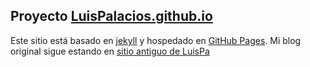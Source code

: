 ## Proyecto [LuisPalacios.github.io](https://luispalacios.github.io)

Este sitio está basado en [jekyll](http://jekyllrb.com) y hospedado en [GitHub Pages](https://pages.github.com). Mi blog original sigue estando en [sitio antiguo de LuisPa](https://www.luispa.com)

<br/>

